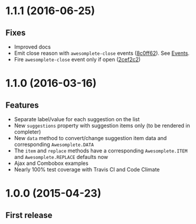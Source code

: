 # 1.1.1 (2016-06-25)

## Fixes

* Improved docs
* Emit close reason with `awesomplete-close`
  events ([8c0ff62](https://github.com/LeaVerou/awesomplete/commit/8c0ff6225c96af2f5f3b7312d7ba7b69f71be575)).
  See [Events](http://leaverou.github.io/awesomplete/#events).
* Fire `awesomplete-close` event only if
  open ([2cef2c2](https://github.com/LeaVerou/awesomplete/commit/2cef2c28a6f74ee5c0b294d2c3c7d2bad72bd466))

# 1.1.0 (2016-03-16)

## Features

* Separate label/value for each suggestion on the list
* New `suggestions` property with suggestion items only (to be rendered in completer)
* New `data` method to convert/change suggestion item data and corresponding `Awesomplete.DATA`
* The `item` and `replace` methods have a corresponding `Awesomplete.ITEM` and `Awesomplete.REPLACE` defaults now
* Ajax and Combobox examples
* Nearly 100% test coverage with Travis CI and Code Climate

# 1.0.0 (2015-04-23)

## First release
